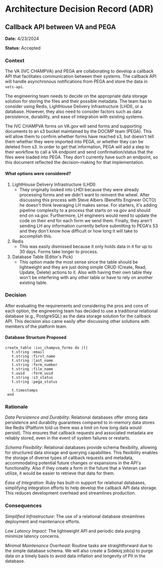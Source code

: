 # Architecture Decision Record (ADR)
## Callback API between VA and PEGA
**Date:** 4/23/2024

**Status:** Accepted

### Context
The VA (IVC CHAMPVA) and PEGA are collaborating to develop a callback API that facilitates communication between their systems. The callback API will handle asynchronous notifications from PEGA and store the data in `vets-api`.

The engineering team needs to decide on the appropriate data storage solution for storing the files and their possible metadata. The team has to consider using Redis, LightHouse Delivery Infrastructure (LHDI), or a database. However, they also need to consider factors such as data persistence, durability, and ease of integration with existing systems.

The IVC CHAMPVA forms on VA.gov will send forms and supporting documents to an s3 bucket maintained by the DOCMP team (PEGA). This will allow them to confirm whether forms have reached s3, but doesn't tell them whether they were imported into PEGA, or whether they can be deleted from s3. In order to get that information, PEGA will add a step to their workflow to call a VA endpoint and send confirmation/status that the files were loaded into PEGA. They don't currently have such an endpoint, so this document reflected the decision-making for that implementation.

#### What options were considered?
1. LightHouse Delivery Infrastructure (LHDI)
   - They originally looked into LHDI because they were already processing forms and we didn't want to reinvent the wheel. After discussing this process with Steve Albers (Benefits Engineer OCTO) 
     he doesn't think leveraging LH makes sense. For starters, it's adding pipeline complexity to a process that starts on va.gov and should end on va.gov. Furthermore, LH engineers would need 
     to update the code on their end for each form we send them. Finally, they aren't sending LH any information currently before submitting to PEGA's S3 and they don't know how difficult or how 
     long it will take to accomplish this.
2. Redis
   - This was easily dismissed because it only holds data in it for up to 30 days. Forms take longer to process.
3. Database Table (Editor's Pick)
   - This option made the most sense since the table should be lightweight and they are just doing simple CRUD (Create, Read, Update, Delete) actions to it. Also with having their own table they 
     won't be interfering with any other table or have to rely on another existing table.

### Decision
After evaluating the requirements and considering the pros and cons of each option, the engineering team has decided to use a traditional relational database (e.g., PostgreSQL) as the data storage solution for the callback API. This decision also came easily after discussing other solutions with members of the platform team.

#### Database Structure Proposed
```
create_table :ivc_champva_forms do |t|
   t.string :email
   t.string :first_name
   t.string :last_name
   t.string :form_number
   t.string :file_name
   t.uuid   :form_uuid
   t.string :s3_status
   t.string :pega_status

   t.timestamps
 end
```

### Rationale
_Data Persistence and Durability_: Relational databases offer strong data persistence and durability guarantees compared to in-memory data stores like Redis (Platform told us there was a limit on how long data would persist). This ensures that callback requests and associated metadata are reliably stored, even in the event of system failures or restarts.

_Schema Flexibility_: Relational databases provide schema flexibility, allowing for structured data storage and querying capabilities. This flexibility enables the storage of diverse types of callback requests and metadata, accommodating potential future changes or expansions in the API's functionality. Also if they create a form in the future that a Veteran can utilize, it would be easier to retrieve that data for them.

_Ease of Integration_: Ruby has built-in support for relational databases, simplifying integration efforts to help develop the callback API data storage. This reduces development overhead and streamlines production.

### Consequences
_Simplified Infrastructure_: The use of a relational database streamlines deployment and maintenance efforts.

_Low Latency Impact_: The lightweight API and periodic data purging minimize latency concerns.

_Minimal Maintenance Overhead_: Routine tasks are straightforward due to the simple database schema. We will also create a Sidekiq job(s) to purge data on a timely basis to avoid data inflation and longevity of PII in the database.
